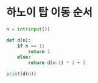 # 하노이 탑 이동 순서

```python
n = int(input())

def d(n):
    if n == 1:
        return 1
    else:
        return d(n-1) * 2 + 1

print(d(n))
```

